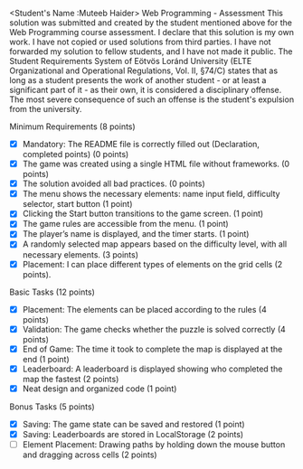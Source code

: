 <Student's Name :Muteeb Haider>
<Neptun Code:AGBW8L>
Web Programming - Assessment
This solution was submitted and created by the student mentioned above for the Web Programming course assessment.
I declare that this solution is my own work. I have not copied or used solutions from third parties.
I have not forwarded my solution to fellow students, and I have not made it public.
The Student Requirements System of Eötvös Loránd University
(ELTE Organizational and Operational Regulations, Vol. II, §74/C) states that as long as a student presents
the work of another student - or at least a significant part of it - as their own, it is considered a disciplinary offense.
The most severe consequence of such an offense is the student's expulsion from the university.

Minimum Requirements (8 points)

  - [X] Mandatory: The README file is correctly filled out (Declaration, completed points) (0 points)
  - [X] The game was created using a single HTML file without frameworks. (0 points)
  - [X] The solution avoided all bad practices. (0 points)
  - [X] The menu shows the necessary elements: name input field, difficulty selector, start button (1 point)
  - [X] Clicking the Start button transitions to the game screen. (1 point)
  - [X] The game rules are accessible from the menu. (1 point)
  - [X] The player’s name is displayed, and the timer starts. (1 point)
  - [X] A randomly selected map appears based on the difficulty level, with all necessary elements. (3 points)
  - [X] Placement: I can place different types of elements on the grid cells (2 points).

Basic Tasks (12 points)

  - [X] Placement: The elements can be placed according to the rules (4 points)
  - [X] Validation: The game checks whether the puzzle is solved correctly (4 points)
  - [X] End of Game: The time it took to complete the map is displayed at the end (1 point)
  - [X] Leaderboard: A leaderboard is displayed showing who completed the map the fastest (2 points)
  - [X] Neat design and organized code (1 point)

Bonus Tasks (5 points)

  - [X] Saving: The game state can be saved and restored (1 point)
  - [X] Saving: Leaderboards are stored in LocalStorage (2 points)
  - [ ] Element Placement: Drawing paths by holding down the mouse button and dragging across cells (2 points)